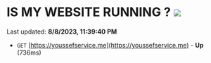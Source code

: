 # IS MY WEBSITE RUNNING ? [![](https://img.shields.io/static/v1?label=Sponsor&message=%E2%9D%A4&logo=GitHub&color=%23fe8e86)](https://github.com/sponsors/<username>)

Last updated: **8/8/2023, 11:39:40 PM**

- `GET` [https://youssefservice.me](https://youssefservice.me) - **Up** (736ms)
